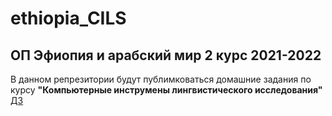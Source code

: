 # ethiopia_CILS
## ОП Эфиопия и арабский мир 2 курс 2021-2022 

В данном репрезитории будут публимковаться домашние задания по курсу **"Компьютерные инструмены лингвистического исследования"** 
[ДЗ](/DZ1.md)
